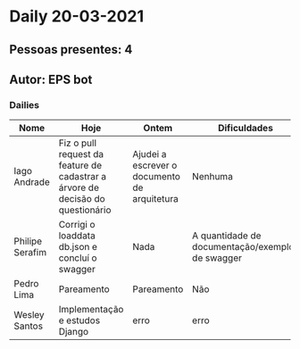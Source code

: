 # Daily 20-03-2021

## Pessoas presentes: 4

## Autor: EPS bot

### Dailies

|Nome | Hoje| Ontem| Dificuldades|Motivação|
| --- | --- | --- | --- |---|
|Iago Andrade|Fiz o pull request da feature de cadastrar a árvore de decisão do questionário|Ajudei a escrever o documento de arquitetura|Nenhuma|4|
|Philipe Serafim|Corrigi o loaddata db.json e concluí o swagger|Nada|A quantidade de documentação/exemplos de swagger|3|
|Pedro Lima|Pareamento|Pareamento|Não|2|
|Wesley Santos|Implementação e estudos Django|erro|erro|erro|

